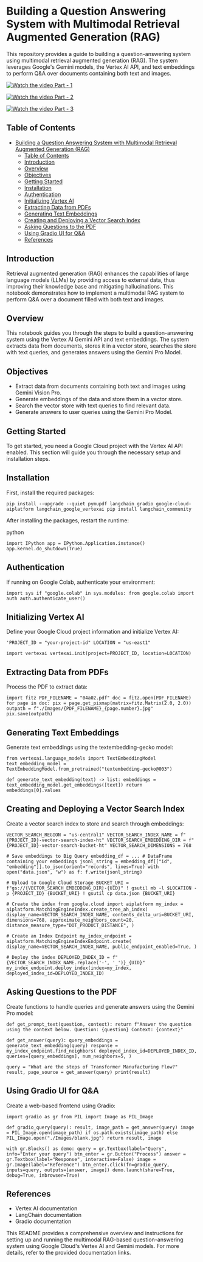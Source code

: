 Building a Question Answering System with Multimodal Retrieval Augmented Generation (RAG)
=================================================================================================

This repository provides a guide to building a question-answering system using multimodal retrieval augmented generation (RAG). The system leverages Google's Gemini models, the Vertex AI API, and text embeddings to perform Q&A over documents containing both text and images.

[![Watch the video Part - 1](https://www.loom.com/share/0265665f257049668f0fa5771bedc219?sid=95a28345-4e0f-4759-a4b8-0ff03bba229e)](https://www.youtube.com/watch?v=z_gv7HOLUmI)

[![Watch the video Part - 2](https://www.loom.com/share/032378a93aed4dbc9c52b353f646d76c?sid=726f16a5-285d-4362-a340-31811fc898d7)](https://www.youtube.com/watch?v=z_gv7HOLUmI)

[![Watch the video Part - 3](https://www.loom.com/share/cb5be35a53f347798c9069b1f3ffab0b?sid=08dffe8c-6958-478e-8f17-3b0f21839790)](https://www.youtube.com/watch?v=z_gv7HOLUmI)

Table of Contents
-----------------

- [Building a Question Answering System with Multimodal Retrieval Augmented Generation (RAG)](#building-a-question-answering-system-with-multimodal-retrieval-augmented-generation-rag)
  - [Table of Contents](#table-of-contents)
  - [Introduction](#introduction)
  - [Overview](#overview)
  - [Objectives](#objectives)
  - [Getting Started](#getting-started)
  - [Installation](#installation)
  - [Authentication](#authentication)
  - [Initializing Vertex AI](#initializing-vertex-ai)
  - [Extracting Data from PDFs](#extracting-data-from-pdfs)
  - [Generating Text Embeddings](#generating-text-embeddings)
  - [Creating and Deploying a Vector Search Index](#creating-and-deploying-a-vector-search-index)
  - [Asking Questions to the PDF](#asking-questions-to-the-pdf)
  - [Using Gradio UI for Q\&A](#using-gradio-ui-for-qa)
  - [References](#references)

Introduction
------------

Retrieval augmented generation (RAG) enhances the capabilities of large language models (LLMs) by providing access to external data, thus improving their knowledge base and mitigating hallucinations. This notebook demonstrates how to implement a multimodal RAG system to perform Q&A over a document filled with both text and images.

Overview
--------

This notebook guides you through the steps to build a question-answering system using the Vertex AI Gemini API and text embeddings. The system extracts data from documents, stores it in a vector store, searches the store with text queries, and generates answers using the Gemini Pro Model.

Objectives
----------

-   Extract data from documents containing both text and images using Gemini Vision Pro.
-   Generate embeddings of the data and store them in a vector store.
-   Search the vector store with text queries to find relevant data.
-   Generate answers to user queries using the Gemini Pro Model.

Getting Started
---------------

To get started, you need a Google Cloud project with the Vertex AI API enabled. This section will guide you through the necessary setup and installation steps.

Installation
------------

First, install the required packages:

`pip install --upgrade --quiet pymupdf langchain gradio google-cloud-aiplatform langchain_google_vertexai
pip install langchain_community`

After installing the packages, restart the runtime:

python


`import IPython
app = IPython.Application.instance()
app.kernel.do_shutdown(True)`

Authentication
--------------

If running on Google Colab, authenticate your environment:

`import sys
if "google.colab" in sys.modules:
    from google.colab import auth
    auth.authenticate_user()`

Initializing Vertex AI
----------------------

Define your Google Cloud project information and initialize Vertex AI:

`'PROJECT_ID = "your-project-id"
LOCATION = "us-east1"`

`import vertexai
vertexai.init(project=PROJECT_ID, location=LOCATION)`

Extracting Data from PDFs
-------------------------

Process the PDF to extract data:

`import fitz
PDF_FILENAME = "04a02.pdf"
doc = fitz.open(PDF_FILENAME)
for page in doc:
    pix = page.get_pixmap(matrix=fitz.Matrix(2.0, 2.0))
    outpath = f"./Images/{PDF_FILENAME}_{page.number}.jpg"
    pix.save(outpath)`

Generating Text Embeddings
--------------------------

Generate text embeddings using the textembedding-gecko model:

`from vertexai.language_models import TextEmbeddingModel
text_embedding_model = TextEmbeddingModel.from_pretrained("textembedding-gecko@003")`

`def generate_text_embedding(text) -> list:
    embeddings = text_embedding_model.get_embeddings([text])
    return embeddings[0].values`

Creating and Deploying a Vector Search Index
--------------------------------------------

Create a vector search index to store and search through embeddings:


`VECTOR_SEARCH_REGION = "us-central1"
VECTOR_SEARCH_INDEX_NAME = f"{PROJECT_ID}-vector-search-index-ht"
VECTOR_SEARCH_EMBEDDING_DIR = f"{PROJECT_ID}-vector-search-bucket-ht"
VECTOR_SEARCH_DIMENSIONS = 768`

`# Save embeddings to Big Query
embedding_df = ... # DataFrame containing your embeddings
jsonl_string = embedding_df[["id", "embedding"]].to_json(orient="records", lines=True)
with open("data.json", "w") as f:
    f.write(jsonl_string)`

`# Upload to Google Cloud Storage
BUCKET_URI = f"gs://{VECTOR_SEARCH_EMBEDDING_DIR}-{UID}"
! gsutil mb -l $LOCATION -p {PROJECT_ID} {BUCKET_URI}
! gsutil cp data.json {BUCKET_URI}`

`# Create the index
from google.cloud import aiplatform
my_index = aiplatform.MatchingEngineIndex.create_tree_ah_index(
    display_name=VECTOR_SEARCH_INDEX_NAME,
    contents_delta_uri=BUCKET_URI,
    dimensions=768,
    approximate_neighbors_count=20,
    distance_measure_type="DOT_PRODUCT_DISTANCE",
)`

`# Create an Index Endpoint
my_index_endpoint = aiplatform.MatchingEngineIndexEndpoint.create(
    display_name=VECTOR_SEARCH_INDEX_NAME,
    public_endpoint_enabled=True,
)`

`# Deploy the index
DEPLOYED_INDEX_ID = f"{VECTOR_SEARCH_INDEX_NAME.replace('-', '_')}_{UID}"
my_index_endpoint.deploy_index(index=my_index, deployed_index_id=DEPLOYED_INDEX_ID)`

Asking Questions to the PDF
---------------------------

Create functions to handle queries and generate answers using the Gemini Pro model:

`def get_prompt_text(question, context):
    return f"Answer the question using the context below. Question: {question} Context: {context}"`

`def get_answer(query):
    query_embeddings = generate_text_embedding(query)
    response = my_index_endpoint.find_neighbors(
        deployed_index_id=DEPLOYED_INDEX_ID,
        queries=[query_embeddings],
        num_neighbors=5,
    )`

`query = "What are the steps of Transformer Manufacturing Flow?"
result, page_source = get_answer(query)
print(result)`

Using Gradio UI for Q&A
-----------------------

Create a web-based frontend using Gradio:


`import gradio as gr
from PIL import Image as PIL_Image`

`def gradio_query(query):
    result, image_path = get_answer(query)
    image = PIL_Image.open(image_path) if os.path.exists(image_path) else PIL_Image.open("./Images/blank.jpg")
    return result, image`

`with gr.Blocks() as demo:
    query = gr.Textbox(label="Query", info="Enter your query")
    btn_enter = gr.Button("Process")
    answer = gr.Textbox(label="Response", interactive=False)
    image = gr.Image(label="Reference")
    btn_enter.click(fn=gradio_query, inputs=query, outputs=[answer, image])
    demo.launch(share=True, debug=True, inbrowser=True)`

References
----------

-   Vertex AI documentation
-   LangChain documentation
-   Gradio documentation

This README provides a comprehensive overview and instructions for setting up and running the multimodal RAG-based question-answering system using Google Cloud's Vertex AI and Gemini models. For more details, refer to the provided documentation links.